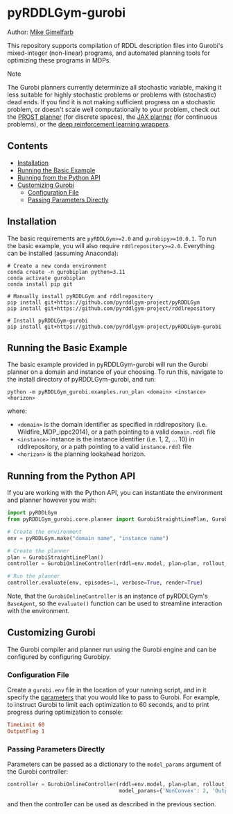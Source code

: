 # pyRDDLGym-gurobi

Author: [Mike Gimelfarb](https://mike-gimelfarb.github.io)

This repository supports compilation of RDDL description files into Gurobi's mixed-integer (non-linear) programs, and automated planning tools for optimizing these programs in MDPs.

> [!NOTE]  
> The Gurobi planners currently determinize all stochastic variable, making it less suitable for highly stochastic problems or problems with (stochastic) dead ends.
> If you find it is not making sufficient progress on a stochastic problem, or doesn't scale well computationally to your problem, check out the [PROST planner](https://github.com/pyrddlgym-project/pyRDDLGym-prost) (for discrete spaces), the [JAX planner](https://github.com/pyrddlgym-project/pyRDDLGym-jax) (for continuous problems), or the [deep reinforcement learning wrappers](https://github.com/pyrddlgym-project/pyRDDLGym-rl).


## Contents

- [Installation](#installation)
- [Running the Basic Example](#running-the-basic-example)
- [Running from the Python API](#running-from-the-python-api)
- [Customizing Gurobi](#customizing-gurobi)
  - [Configuration File](#configuration-file)
  - [Passing Parameters Directly](#passing-parameters-directly)

## Installation

The basic requirements are ``pyRDDLGym>=2.0`` and ``gurobipy>=10.0.1``. To run the basic example, you will also require ``rddlrepository>=2.0``. Everything can be installed (assuming Anaconda):

```shell
# Create a new conda environment
conda create -n gurobiplan python=3.11
conda activate gurobiplan
conda install pip git

# Manually install pyRDDLGym and rddlrepository
pip install git+https://github.com/pyrddlgym-project/pyRDDLGym
pip install git+https://github.com/pyrddlgym-project/rddlrepository

# Install pyRDDLGym-gurobi
pip install git+https://github.com/pyrddlgym-project/pyRDDLGym-gurobi
```

## Running the Basic Example

The basic example provided in pyRDDLGym-gurobi will run the Gurobi planner on a domain and instance of your choosing.
To run this, navigate to the install directory of pyRDDLGym-gurobi, and run:

```shell
python -m pyRDDLGym_gurobi.examples.run_plan <domain> <instance> <horizon>
```

where:
- ``<domain>`` is the domain identifier as specified in rddlrepository (i.e. Wildfire_MDP_ippc2014), or a path pointing to a valid ``domain.rddl`` file
- ``<instance>`` instance is the instance identifier (i.e. 1, 2, ... 10) in rddlrepository, or a path pointing to a valid ``instance.rddl`` file
- ``<horizon>`` is the planning lookahead horizon.

## Running from the Python API

If you are working with the Python API, you can instantiate the environment and planner however you wish:

```python
import pyRDDLGym
from pyRDDLGym_gurobi.core.planner import GurobiStraightLinePlan, GurobiOnlineController

# Create the environment
env = pyRDDLGym.make("domain name", "instance name")

# Create the planner
plan = GurobiStraightLinePlan()
controller = GurobiOnlineController(rddl=env.model, plan=plan, rollout_horizon=5)

# Run the planner
controller.evaluate(env, episodes=1, verbose=True, render=True)
```

Note, that the ``GurobiOnlineController`` is an instance of pyRDDLGym's ``BaseAgent``, so the ``evaluate()`` function can be used to streamline interaction with the environment.

## Customizing Gurobi

The Gurobi compiler and planner run using the Gurobi engine and can be configured by configuring Gurobipy. 

### Configuration File

Create a ``gurobi.env`` file in the location of your running script, and in it specify the [parameters](https://www.gurobi.com/documentation/current/refman/parameters.html) that you would like to pass to Gurobi.
For example, to instruct Gurobi to limit each optimization to 60 seconds, and to print progress during optimization to console:

```ini
TimeLimit 60
OutputFlag 1
```

### Passing Parameters Directly

Parameters can be passed as a dictionary to the ``model_params`` argument of the Gurobi controller:

```python
controller = GurobiOnlineController(rddl=env.model, plan=plan, rollout_horizon=5,
                                    model_params={'NonConvex': 2, 'OutputFlag': 1})
```

and then the controller can be used as described in the previous section.


